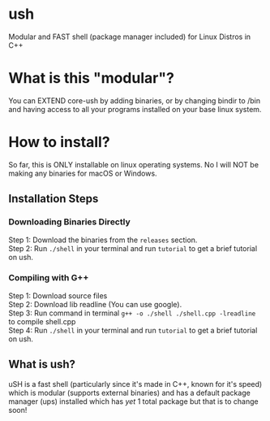 # ush
Modular and FAST shell (package manager included) for Linux Distros in C++

# What is this "modular"? <br>
You can EXTEND core-ush by adding binaries, or by changing bindir to /bin and having access to all your programs installed on your base linux system.
<br>
# How to install? <br>
So far, this is ONLY installable on linux operating systems. No I will NOT be making any binaries for macOS or Windows.

## Installation Steps<br>
### Downloading Binaries Directly

Step 1: Download the binaries from the `releases` section.<br>
Step 2: Run `./shell` in your terminal and run `tutorial` to get a brief tutorial on ush.<br>

### Compiling with G++

Step 1: Download source files<br>
Step 2: Download lib readline (You can use google).<br>
Step 3: Run command in terminal `g++ -o ./shell ./shell.cpp -lreadline` to compile shell.cpp<br>
Step 4: Run `./shell` in your terminal and run `tutorial` to get a brief tutorial on ush.<br>

## What is ush?<br>
uSH is a fast shell (particularly since it's made in C++, known for it's speed) which is modular (supports external binaries) and has a default package manager (ups) installed which has *yet* 1 total package but that is to change soon! 
